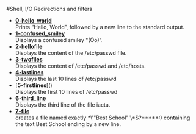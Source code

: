 #Shell, I/O Redirections and filters
* [**0-hello_world**]()  
Prints “Hello, World”, followed by a new line to the standard output.  
* [**1-confused_smiley**]()  
Displays a confused smiley "(Ôo)'.  
* [**2-hellofile**]()  
Displays the content of the /etc/passwd file.  
* [**3-twofiles**]()  
Displays the content of /etc/passwd and /etc/hosts.  
* [**4-lastlines**]()  
Displays the last 10 lines of /etc/passwd  
* [**5-firstlines**[()  
Displays the first 10 lines of /etc/passwd  
* [**6-third_line**]()  
Displays the third line of the file iacta.  
* [**7-file**]()  
creates a file named exactly \*\\'"Best School"\'\\*$\?\*\*\*\*\*:) containing the text Best School ending by a new line.  

